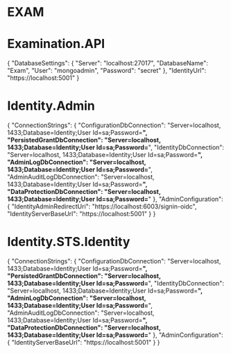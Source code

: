 # EXAM
# Examination.API
{
  "DatabaseSettings": {
    "Server": "localhost:27017",
    "DatabaseName": "Exam",
    "User": "mongoadmin",
    "Password": "secret"
  },
  "IdentityUrl": "https://localhost:5001"
}

# Identity.Admin
{
  "ConnectionStrings": {
    "ConfigurationDbConnection": "Server=localhost, 1433;Database=Identity;User Id=sa;Password=********",
    "PersistedGrantDbConnection": "Server=localhost, 1433;Database=Identity;User Id=sa;Password=********",
    "IdentityDbConnection": "Server=localhost, 1433;Database=Identity;User Id=sa;Password=********",
    "AdminLogDbConnection": "Server=localhost, 1433;Database=Identity;User Id=sa;Password=********",
    "AdminAuditLogDbConnection": "Server=localhost, 1433;Database=Identity;User Id=sa;Password=********",
    "DataProtectionDbConnection": "Server=localhost, 1433;Database=Identity;User Id=sa;Password=********"
  },
  "AdminConfiguration": {
    "IdentityAdminRedirectUri": "https://localhost:6003/signin-oidc",
    "IdentityServerBaseUrl": "https://localhost:5001"
  }
}

# Identity.STS.Identity
{
  "ConnectionStrings": {
    "ConfigurationDbConnection": "Server=localhost, 1433;Database=Identity;User Id=sa;Password=********",
    "PersistedGrantDbConnection": "Server=localhost, 1433;Database=Identity;User Id=sa;Password=********",
    "IdentityDbConnection": "Server=localhost, 1433;Database=Identity;User Id=sa;Password=********",
    "AdminLogDbConnection": "Server=localhost, 1433;Database=Identity;User Id=sa;Password=********",
    "AdminAuditLogDbConnection": "Server=localhost, 1433;Database=Identity;User Id=sa;Password=********",
    "DataProtectionDbConnection": "Server=localhost, 1433;Database=Identity;User Id=sa;Password=********"
  },
  "AdminConfiguration": {
    "IdentityServerBaseUrl": "https://localhost:5001"
  }
}
